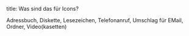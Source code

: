 title: Was sind das für Icons?

Adressbuch, Diskette, Lesezeichen, Telefonanruf, Umschlag für EMail, Ordner, Video(kasetten)
